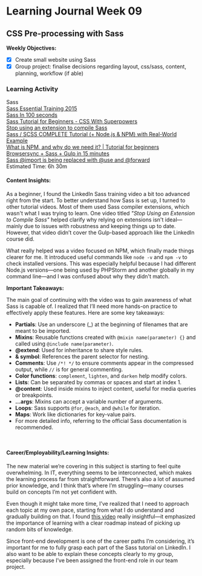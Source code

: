 # Learning Journal Week 09

## CSS Pre-processing with Sass

**Weekly Objectives:**

- [x] Create small website using Sass
- [x] Group project: finalise decisions regarding layout, css/sass, content, planning, workflow (if able)

### Learning Activity

Sass <br>
[Sass Essential Training 2015](https://www.linkedin.com/learning/sass-essential-training/welcome?u=2223545) <br>
[Sass In 100 seconds](https://www.youtube.com/watch?v=akDIJa0AP5c)<br>
[Sass Tutorial for Beginners - CSS With Superpowers](https://www.youtube.com/watch?v=_a5j7KoflTs)<br>
[Stop using an extension to compile Sass](https://www.youtube.com/watch?v=o4cECvhrBo8) <br>
[Sass / SCSS COMPLETE Tutorial (+ Node.js & NPM) with Real-World Example](https://www.youtube.com/watch?v=ztEY-uber4U) <br>
[What is NPM, and why do we need it? | Tutorial for beginners](https://www.youtube.com/watch?v=P3aKRdUyr0s) <br>
[Browsersync + Sass + Gulp in 15 minutes](https://www.youtube.com/watch?v=q0E1hbcj-NI) <br>
[Sass @import is being replaced with @use and @forward](https://www.youtube.com/watch?v=dOnYNEXv9BM) <br>
Estimated Time: 6h 30m

#### Content Insights:

As a beginner, I found the LinkedIn Sass training video a bit too advanced right from the start. To better understand how Sass is set up, I turned to other tutorial videos. Most of them used Sass compiler extensions, which wasn't what I was trying to learn. One video titled *"Stop Using an Extension to Compile Sass"* helped clarify why relying on extensions isn't ideal—mainly due to issues with robustness and keeping things up to date. However, that video didn’t cover the Gulp-based approach like the LinkedIn course did. 

What really helped was a video focused on NPM, which finally made things clearer for me. It introduced useful commands like `node -v` and `npm -v` to check installed versions. This was especially helpful because I had different Node.js versions—one being used by PHPStorm and another globally in my command line—and I was confused about why they didn't match.

**Important Takeaways:**

The main goal of continuing with the video was to gain awareness of what Sass is capable of. I realized that I’ll need more hands-on practice to effectively apply these features. Here are some key takeaways:

- **Partials**: Use an underscore (_) at the beginning of filenames that are meant to be imported.
- **Mixins**: Reusable functions created with `@mixin name(parameter) {}` and called using `@include name(parameter)`.
- **@extend**: Used for inheritance to share style rules.
- **& symbol**: References the parent selector for nesting.
- **Comments**: Use `/*! */` to ensure comments appear in the compressed output, while `//` is for general commenting.
- **Color functions**: `complement`, `lighten`, and `darken` help modify colors.
- **Lists**: Can be separated by commas or spaces and start at index 1.
- **@content**: Used inside mixins to inject content, useful for media queries or breakpoints.
- **...args**: Mixins can accept a variable number of arguments.
- **Loops**: Sass supports `@for`, `@each`, and `@while` for iteration.
- **Maps**: Work like dictionaries for key-value pairs.
- For more detailed info, referring to the official Sass documentation is recommended.
<br>

#### Career/Employability/Learning Insights:

The new material we’re covering in this subject is starting to feel quite overwhelming. In IT, everything seems to be interconnected, which makes the learning process far from straightforward. There’s also a lot of assumed prior knowledge, and I think that’s where I’m struggling—many courses build on concepts I’m not yet confident with. 

Even though it might take more time, I’ve realized that I need to approach each topic at my own pace, starting from what I do understand and gradually building on that. I found [this video](https://www.youtube.com/watch?v=s6dMWzZKjTs) really insightful—it emphasized the importance of learning with a clear roadmap instead of picking up random bits of knowledge.

Since front-end development is one of the career paths I’m considering, it’s important for me to fully grasp each part of the Sass tutorial on LinkedIn. I also want to be able to explain these concepts clearly to my group, especially because I’ve been assigned the front-end role in our team project.


